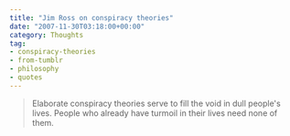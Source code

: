 ```yaml
---
title: "Jim Ross on conspiracy theories"
date: "2007-11-30T03:18:00+00:00"
category: Thoughts
tag:
- conspiracy-theories
- from-tumblr
- philosophy
- quotes
---
```

> Elaborate conspiracy theories serve to fill the void in dull people's lives. People who already have turmoil in their lives need none of them.  

